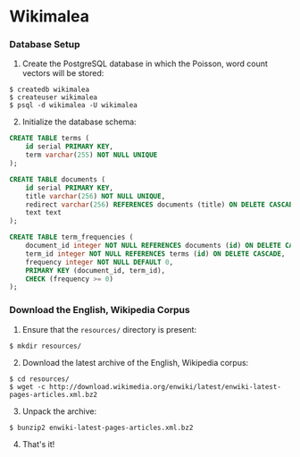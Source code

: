 # Wikimalea

### Database Setup

1. Create the PostgreSQL database in which the Poisson, word count vectors will
be stored:

```shell
$ createdb wikimalea
$ createuser wikimalea
$ psql -d wikimalea -U wikimalea
```

2. Initialize the database schema:

```sql
CREATE TABLE terms (
	id serial PRIMARY KEY,
	term varchar(255) NOT NULL UNIQUE
);

CREATE TABLE documents (
	id serial PRIMARY KEY,
	title varchar(256) NOT NULL UNIQUE,
	redirect varchar(256) REFERENCES documents (title) ON DELETE CASCADE,
	text text
);

CREATE TABLE term_frequencies (
	document_id integer NOT NULL REFERENCES documents (id) ON DELETE CASCADE,
	term_id integer NOT NULL REFERENCES terms (id) ON DELETE CASCADE,
	frequency integer NOT NULL DEFAULT 0,
	PRIMARY KEY (document_id, term_id),
	CHECK (frequency >= 0)
);
```

### Download the English, Wikipedia Corpus

1. Ensure that the `resources/` directory is present:

```shell
$ mkdir resources/
```

2. Download the latest archive of the English, Wikipedia corpus:

```shell
$ cd resources/
$ wget -c http://download.wikimedia.org/enwiki/latest/enwiki-latest-pages-articles.xml.bz2
```

3. Unpack the archive:

```shell
$ bunzip2 enwiki-latest-pages-articles.xml.bz2
```

4. That's it!

